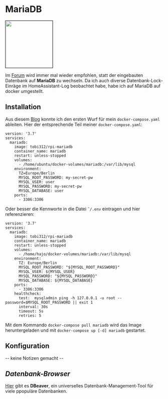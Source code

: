 # MariaDB
<img src="https://mariadb.org/wp-content/themes/twentynineteen-child/icons/logo_seal.svg" width="150" border="1">  

Im [Forum](https://community.home-assistant.io/search?q=database%20lock%20) wird immer mal wieder empfohlen, statt der eingebauten Datenbank auf **MariaDB** zu wechseln. Da ich auch diverse Datenbank-Lock-Einräge im HomeAssistant-Log beobachtet habe, habe ich auf MariaDB auf docker umgestellt.  

## Installation

Aus diesem [Blog](https://www.wouterbulten.nl/blog/tech/home-automation-setup-docker-compose/#mariadb) konnte ich den ersten Wurf für mein `docker-compose.yaml` ableiten. 
Hier der entsprechende Teil meiner `docker-compose.yaml`:  

```
version: '3.7'
services:
  mariadb:
    image: tobi312/rpi-mariadb
    container_name: mariadb
    restart: unless-stopped
    volumes:
      - /home/ubuntu/docker-volumes/mariadb:/var/lib/mysql
    environment:
      TZ=Europe/Berlin
      MYSQL_ROOT_PASSWORD: my-secret-pw
      MYSQL_USER: user
      MYSQL_PASSWORD: my-secret-pw
      MYSQL_DATABASE: user
    ports:
      - 3306:3306
````

Oder besser die Kennworte in die Datei `˜/.env` eintragen und hier referenzieren:

```
version: '3.7'
services:
  mariadb:
    image: tobi312/rpi-mariadb
    container_name: mariadb
    restart: unless-stopped
    volumes:
      - /home/hajo/docker-volumes/mariadb:/var/lib/mysql
    environment:
      TZ: Europe/Berlin
      MYSQL_ROOT_PASSWORD: "${MYSQL_ROOT_PASSWORD}"
      MYSQL_USER: ${MYSQL_USER}
      MYSQL_PASSWORD: "${MYSQL_PASSWORD}"
      MYSQL_DATABASE: ${MYSQL_DATABASE}
    ports:
      - 3306:3306
    healthcheck:
      test:  mysqladmin ping -h 127.0.0.1 -u root --password=$MYSQL_ROOT_PASSWORD || exit 1
      interval: 30s
      timeout: 5s
      retries: 5    
```

Mit dem Kommando `docker-compose pull mariadb` wird das Image heruntergeladen und mit `docker-compose up [-d] mariadb` gestartet.

## Konfiguration
-- keine Notizen gemacht --

## *Datenbank-Browser*
[Hier](https://dbeaver.io/) gibt es **DBeaver**, ein universelles Datenbank-Management-Tool für viele ppopuläre Datenbanken.